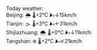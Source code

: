 Today weather:  
Beijing: 🌦   🌡️+2°C 🌬️↓15km/h  
Tianjin: 🌫  🌡️+3°C 🌬️←31km/h  
Shijiazhuang: 🌨  🌡️+0°C 🌬️↓11km/h  
Tangshan: ❄️   🌡️+2°C 🌬️↙21km/h  

